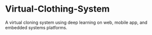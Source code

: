 # Virtual-Clothing-System
A virtual cloning system using deep learning on web, mobile app, and embedded systems platforms. 
